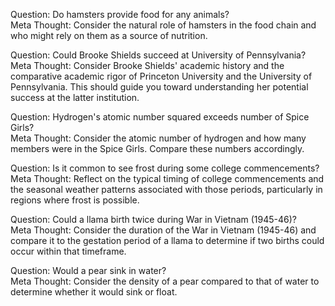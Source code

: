 Question: Do hamsters provide food for any animals?  
Meta Thought: Consider the natural role of hamsters in the food chain and who might rely on them as a source of nutrition.

Question: Could Brooke Shields succeed at University of Pennsylvania?  
Meta Thought: Consider Brooke Shields' academic history and the comparative academic rigor of Princeton University and the University of Pennsylvania. This should guide you toward understanding her potential success at the latter institution.

Question: Hydrogen's atomic number squared exceeds number of Spice Girls?  
Meta Thought: Consider the atomic number of hydrogen and how many members were in the Spice Girls. Compare these numbers accordingly.

Question: Is it common to see frost during some college commencements?  
Meta Thought: Reflect on the typical timing of college commencements and the seasonal weather patterns associated with those periods, particularly in regions where frost is possible.

Question: Could a llama birth twice during War in Vietnam (1945-46)?  
Meta Thought: Consider the duration of the War in Vietnam (1945-46) and compare it to the gestation period of a llama to determine if two births could occur within that timeframe.

Question: Would a pear sink in water?  
Meta Thought: Consider the density of a pear compared to that of water to determine whether it would sink or float.

